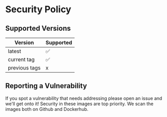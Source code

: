 # Security Policy

## Supported Versions

| Version | Supported          |
| ------- | ------------------ |
| latest  | :white_check_mark: |
| current tag    | :white_check_mark: |
| previous tags | x |

## Reporting a Vulnerability

If you spot a vulnerability that needs addressing please open an issue and we'll get onto it! Security in these images are top priority. We scan the images both on Github and Dockerhub.
